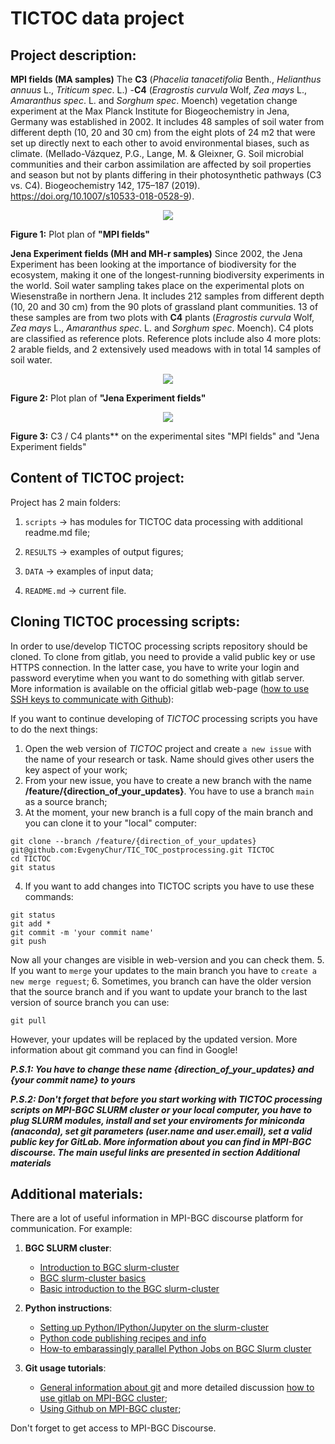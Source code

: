 # TICTOC data project

## Project description:
**MPI fields (MA samples)**
The **C3** (*Phacelia tanacetifolia* Benth., *Helianthus annuus* L., *Triticum spec*. L.) -**C4** (*Eragrostis curvula* Wolf, *Zea mays* L., *Amaranthus spec*. L. and *Sorghum spec*. Moench) vegetation change experiment at the Max Planck Institute for Biogeochemistry in Jena, Germany was established in 2002. It includes 48 samples of soil water from different depth (10, 20 and 30 cm) from the eight plots of 24 m2  that were set up directly next to each other to avoid environmental biases, such as climate. (Mellado-Vázquez, P.G., Lange, M. & Gleixner, G. Soil microbial communities and their carbon assimilation are affected by soil properties and season but not by plants differing in their photosynthetic pathways (C3 vs. C4). Biogeochemistry 142, 175–187 (2019). https://doi.org/10.1007/s10533-018-0528-9).

<p style="text-align: center"><img src="https://github.com/EvgenyChur/TIC_TOC_postprocessing/RESULTS/MPI fields.jpg"></p>

**Figure 1:** Plot plan of **"MPI fields"**

**Jena Experiment fields (MH and MH-r samples)**
Since 2002, the Jena Experiment has been looking at the importance of biodiversity for the ecosystem, making it one of the longest-running biodiversity experiments in the world. Soil water sampling takes place on the experimental plots on Wiesenstraße in northern Jena. It includes 212 samples from different depth (10, 20 and 30 cm) from the 90 plots of grassland plant communities. 13 of these samples are from two plots with **C4** plants (*Eragrostis curvula* Wolf, *Zea mays* L., *Amaranthus spec*. L. and *Sorghum spec*. Moench). C4 plots are classified as reference plots. Reference plots include also 4 more plots: 2 arable fields, and 2 extensively used meadows with in total 14 samples of soil water.

<p style="text-align: center"><img src="https://github.com/EvgenyChur/TIC_TOC_postprocessing/RESULTS/Jena_exp_image.jpg"></p>

**Figure 2:** Plot plan of **"Jena Experiment fields"**

<p style="text-align: center"><img src="https://github.com/EvgenyChur/TIC_TOC_postprocessing/RESULTS/C3 C4 plants_page-0001.jpg"></p>

**Figure 3:** C3 / C4 plants** on the experimental sites "MPI fields" and "Jena Experiment fields"

## Content of TICTOC project:
Project has 2 main folders:
1. `scripts` -> has modules for TICTOC data processing with additional readme.md file;

2. `RESULTS` -> examples of output figures;

3. `DATA` -> examples of input data;

4. `README.md` -> current file.

## Cloning TICTOC processing scripts:
In order to use/develop TICTOC processing scripts repository should be cloned. To clone from gitlab, you need to provide a valid public key or use HTTPS connection. In the latter case, you have to write your login and password everytime when you want to do something with gitlab server. More information is available on the official gitlab web-page ([how to use SSH keys to communicate with Github][2]):

If you want to continue developing of *TICTOC* processing scripts you have to do the next things:
1. Open the web version of *TICTOC* project and create `a new issue` with the name of your research or task. Name should gives other users the key aspect of your work;
2. From your new issue, you have to create a new branch with the name **/feature/{direction_of_your_updates}**. You have to use a branch `main` as a source branch;
3. At the moment, your new branch is a full copy of the main branch and you can clone it to your "local" computer:
```
git clone --branch /feature/{direction_of_your_updates} git@github.com:EvgenyChur/TIC_TOC_postprocessing.git TICTOC
cd TICTOC
git status
```
4. If you want to add changes into TICTOC scripts you have to use these commands:
```
git status
git add *
git commit -m 'your commit name'
git push
```
Now all your changes are visible in web-version and you can check them.
5. If you want to `merge` your updates to the main branch you have to `create a new merge reguest`;
6. Sometimes, you branch can have the older version that the source branch and if you want to update your branch to the last version of source branch you can use:
```
git pull
```
However, your updates will be replaced by the updated version. More information about git command you can find in Google!


***P.S.1: You have to change these name {direction_of_your_updates} and {your commit name} to yours***

***P.S.2: Don't forget that before you start working with TICTOC processing scripts on MPI-BGC SLURM cluster or your local computer, you have to plug SLURM modules, install and set your enviroments for miniconda (anaconda), set git parameters (user.name and user.email), set a valid public key for GitLab. More information about you can find in MPI-BGC discourse. The main useful links are presented in section Additional materials***

## Additional materials:
There are a lot of useful information in MPI-BGC discourse platform for communication. For example:
1. **BGC SLURM cluster**:
    - [Introduction to BGC slurm-cluster][9]
    - [BGC slurm-cluster basics][10]
    - [Basic introduction to the BGC slurm-cluster][11]

2. **Python instructions**:
    - [Setting up Python/IPython/Jupyter on the slurm-cluster][6]
    - [Python code publishing recipes and info][7]
    - [How-to embarassingly parallel Python Jobs on BGC Slurm cluster][8]

3. **Git usage tutorials**:
    - [General information about git][3] and more detailed discussion [how to use gitlab on MPI-BGC cluster][4];
    - [Using Github on MPI-BGC cluster][5];

Don't forget to get access to MPI-BGC Discourse.

[2]: https://docs.github.com/en/authentication/connecting-to-github-with-ssh/adding-a-new-ssh-key-to-your-github-account
[3]: https://bgc.discourse.mpg.de/t/git-usage-tutorial/40
[4]: https://bgc.discourse.mpg.de/t/git-usage-tutorial-discussion/3049
[5]: https://bgc.discourse.mpg.de/t/using-github-on-cluster-development-nodes/3711
[6]: https://bgc.discourse.mpg.de/t/setting-up-python-ipython-jupyter-on-the-slurm-cluster/2975
[7]: https://bgc.discourse.mpg.de/t/python-code-publishing-recipes-and-info/2132
[8]: https://bgc.discourse.mpg.de/t/how-to-embarassingly-parallel-python-jobs-on-bgc-slurm-cluster/3691
[9]: https://bgc.discourse.mpg.de/t/introduction-to-bgc-slurm-cluster/3142
[10]: https://bgc.discourse.mpg.de/t/bgc-slurm-cluster-basics/3482
[11]: https://bgc.discourse.mpg.de/t/basic-introduction-to-the-bgc-slurm-cluster/3663